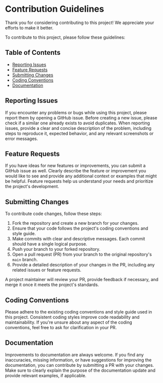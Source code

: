 # Contribution Guidelines

Thank you for considering contributing to this project! We appreciate your efforts to make it better.

To contribute to this project, please follow these guidelines:

## Table of Contents

- [Reporting Issues](#reporting-issues)
- [Feature Requests](#feature-requests)
- [Submitting Changes](#submitting-changes)
- [Coding Conventions](#coding-conventions)
- [Documentation](#documentation)

## Reporting Issues

If you encounter any problems or bugs while using this project, please report them by opening a GitHub issue. Before creating a new issue, please check if a similar one already exists to avoid duplicates. When reporting issues, provide a clear and concise description of the problem, including steps to reproduce it, expected behavior, and any relevant screenshots or error messages.

## Feature Requests

If you have ideas for new features or improvements, you can submit a GitHub issue as well. Clearly describe the feature or improvement you would like to see and provide any additional context or examples that might be helpful. Feature requests help us understand your needs and prioritize the project's development.

## Submitting Changes

To contribute code changes, follow these steps:

1. Fork the repository and create a new branch for your changes.
2. Ensure that your code follows the project's coding conventions and style guide.
3. Make commits with clear and descriptive messages. Each commit should have a single logical purpose.
4. Push your branch to your forked repository.
5. Open a pull request (PR) from your branch to the original repository's `main` branch.
6. Provide a detailed description of your changes in the PR, including any related issues or feature requests.

A project maintainer will review your PR, provide feedback if necessary, and merge it once it meets the project's standards.

## Coding Conventions

Please adhere to the existing coding conventions and style guide used in this project. Consistent coding styles improve code readability and maintainability. If you're unsure about any aspect of the coding conventions, feel free to ask for clarification in your PR.

## Documentation

Improvements to documentation are always welcome. If you find any inaccuracies, missing information, or have suggestions for improving the documentation, you can contribute by submitting a PR with your changes. Make sure to clearly explain the purpose of the documentation update and provide relevant examples, if applicable.
